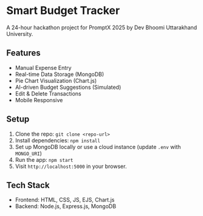 # Smart Budget Tracker
A 24-hour hackathon project for PromptX 2025 by Dev Bhoomi Uttarakhand University.

## Features
- Manual Expense Entry
- Real-time Data Storage (MongoDB)
- Pie Chart Visualization (Chart.js)
- AI-driven Budget Suggestions (Simulated)
- Edit & Delete Transactions
- Mobile Responsive

## Setup
1. Clone the repo: `git clone <repo-url>`
2. Install dependencies: `npm install`
3. Set up MongoDB locally or use a cloud instance (update `.env` with `MONGO_URI`)
4. Run the app: `npm start`
5. Visit `http://localhost:5000` in your browser.

## Tech Stack
- Frontend: HTML, CSS, JS, EJS, Chart.js
- Backend: Node.js, Express.js, MongoDB